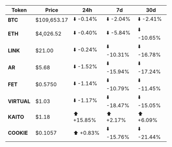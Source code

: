 | Token       | Price       | 24h        | 7d         | 30d        |
| ----------- | ----------- | ---------- | ---------- | ---------- |
| **BTC**     | $109,653.17 | ⬇️ -0.14%  | ⬇️ -2.04%  | ⬇️ -2.41%  |
| **ETH**     | $4,026.52   | ⬇️ -0.40%  | ⬇️ -5.84%  | ⬇️ -10.65% |
| **LINK**    | $21.00      | ⬇️ -0.24%  | ⬇️ -10.31% | ⬇️ -16.78% |
| **AR**      | $5.68       | ⬇️ -1.52%  | ⬇️ -15.94% | ⬇️ -17.24% |
| **FET**     | $0.5750     | ⬇️ -1.14%  | ⬇️ -10.79% | ⬇️ -11.45% |
| **VIRTUAL** | $1.03       | ⬇️ -1.17%  | ⬇️ -18.47% | ⬇️ -15.05% |
| **KAITO**   | $1.18       | ⬆️ +15.85% | ⬆️ +2.17%  | ⬆️ +6.09%  |
| **COOKIE**  | $0.1057     | ⬆️ +0.83%  | ⬇️ -15.76% | ⬇️ -21.44% |
